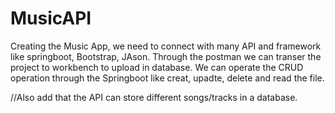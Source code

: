 # MusicAPI
Creating the Music App, we need to connect with many API and framework like springboot, Bootstrap, JAson. Through the postman we can transer the project to workbench to upload in database. We can operate the CRUD operation through the Springboot like creat, upadte, delete and read the file.

//Also add that the API can store different songs/tracks in a database.
